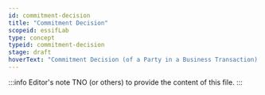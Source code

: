 ```yaml
---
id: commitment-decision
title: "Commitment Decision"
scopeid: essifLab
type: concept
typeid: commitment-decision
stage: draft
hoverText: "Commitment Decision (of a Party in a Business Transaction): the decision of that Party whether or not to commit to that Business Transaction, i.e. (promise) to fulfill the obligations that the associated Business Transaction Agreement Proposal would impose on that Party once it were signed."
---
```


:::info Editor's note
TNO (or others) to provide the content of this file.
:::
